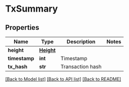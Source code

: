 # TxSummary


## Properties
Name | Type | Description | Notes
------------ | ------------- | ------------- | -------------
**height** | [**Height**](Height.md) |  | 
**timestamp** | **int** | Timestamp | 
**tx_hash** | **str** | Transaction hash | 

[[Back to Model list]](../README.md#documentation-for-models) [[Back to API list]](../README.md#documentation-for-api-endpoints) [[Back to README]](../README.md)


